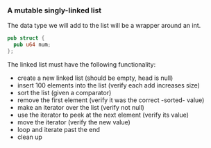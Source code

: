 ### A mutable singly-linked list

The data type we will add to the list will be a wrapper around an int.

```rust
pub struct {
  pub u64 num;
};
```

The linked list must have the following functionality:

- create a new linked list (should be empty, head is null)
- insert 100 elements into the list (verify each add increases size)
- sort the list (given a comparator)
- remove the first element (verify it was the correct -sorted- value)
- make an iterator over the list (verify not null)
- use the iterator to peek at the next element (verify its value)
- move the iterator (verify the new value)
- loop and iterate past the end
- clean up
